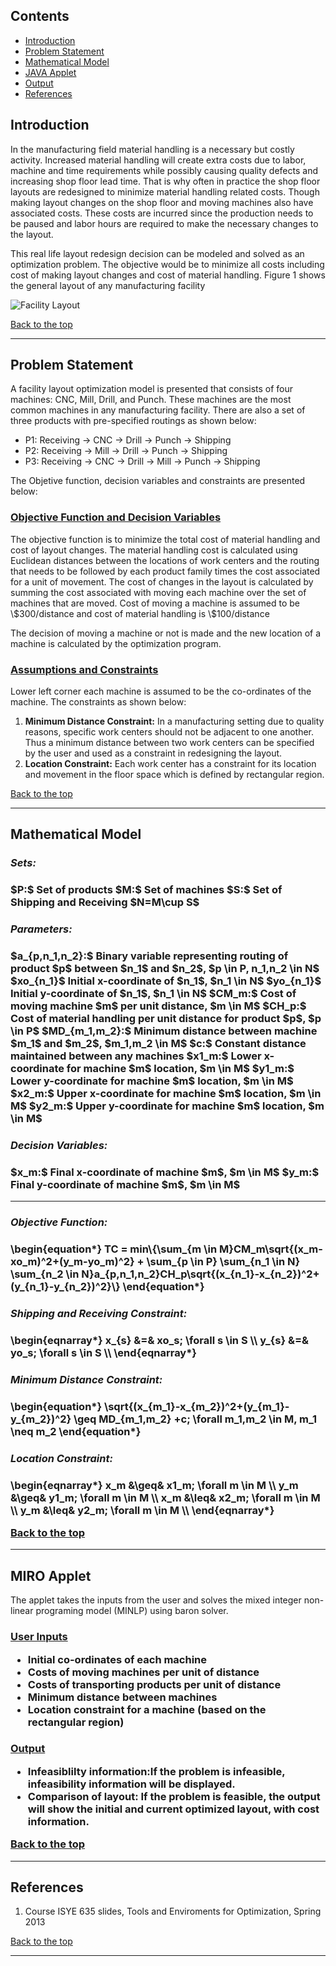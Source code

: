 <h2>Contents</h2>
<ul>
<li><a href="#introduction">Introduction</a></li>
<li><a href="#problem">Problem Statement</a></li>
<li><a href="#math">Mathematical Model</a></li>
<li><a href="#applet">JAVA Applet</a></li>
<li><a href="#result">Output</a></li>
<li><a href="#references">References</a></li>
</ul>


<a id="introduction"></a>
<h2> Introduction </h2> 
<p>In the manufacturing field material handling is a necessary but costly activity. Increased material handling will create extra costs due to labor, machine and time requirements while possibly causing quality defects and increasing shop floor lead time. That is why often in practice the shop floor layouts are redesigned to minimize material handling related costs. Though making layout changes on the shop floor and moving machines also have associated costs. These costs are incurred since the production needs to be paused and labor hours are required to make the necessary changes to the layout. </p>

<p> This real life layout redesign decision can be modeled and solved as an optimization problem. The objective would be to minimize all costs including cost of making layout changes and cost of material handling. Figure 1 shows the general layout of any manufacturing facility  </p>

<img src="http://neos-dev-1.neos-server.org/guide/sites/default/files/layout_1.jpg" alt="Facility Layout">

<p><a href="#top">Back to the top</a></p>
<hr>
<a id="problem"></a>
<h2> Problem Statement </h2> 
<p> A facility layout optimization model is presented that consists of four machines: CNC, Mill, Drill, and Punch. These machines are the most common machines in any manufacturing facility. There are also a set of three products with pre-specified routings as shown below:</p>
<ul>
<li>P1: Receiving -> CNC -> Drill -> Punch -> Shipping</li>
<li>P2: Receiving -> Mill -> Drill -> Punch -> Shipping</li>
<li>P3: Receiving -> CNC -> Drill -> Mill -> Punch -> Shipping</li>
</UL>

<p> The Objetive function, decision variables and constraints are presented below: </p>
<h3> <u> Objective Function and Decision Variables</u> </h3>
<p>The objective function is to minimize the total cost of material handling and cost of layout changes. The material handling cost is calculated using Euclidean distances between the locations of work centers and the routing that needs to be followed by each product family times the cost associated for a unit of movement. The cost of changes in the layout is calculated by summing the cost associated with moving each machine over the set of machines that are moved. Cost of moving a machine is assumed to be \$300/distance and cost of material handling is \$100/distance</p>
<p>The decision of moving a machine or not is made and the new location of a machine is calculated by the optimization program. 
</p>

<h3> <u> Assumptions and Constraints </u></h3>
<p>Lower left corner each machine is assumed to be the co-ordinates of the machine. The constraints as shown below:</p>
<ol>
<li><b>Minimum Distance Constraint:</b>  In a manufacturing setting due to quality reasons, specific work centers should not be adjacent to one another. Thus a minimum distance between two work centers can be specified by the user and used as a constraint in redesigning the layout. </li>
<li><b>Location Constraint:</b> Each work center has a constraint for its location and movement in the floor space which is defined by rectangular region. </li>
</oL>

<p><a href="#top">Back to the top</a></p>
<hr>
<a id="math"></a>
<h2> Mathematical Model </h2>
<h3><i><b> Sets:</b></i><h3>
<p>
$P:$ Set of products
$M:$ Set of machines
$S:$ Set of Shipping and Receiving 
$N=M\cup S$ 
</p>
<h3><i> <b>Parameters:</b></i><h3>
<p>
$a_{p,n_1,n_2}:$ Binary variable representing routing of product $p$ between $n_1$ and $n_2$, $p \in P, n_1,n_2 \in N$
$xo_{n_1}$ Initial x-coordinate of $n_1$, $n_1 \in N$
$yo_{n_1}$ Initial y-coordinate of $n_1$, $n_1 \in N$
$CM_m:$ Cost of moving machine $m$ per unit distance, $m \in M$
$CH_p:$ Cost of material handling per unit distance for product $p$, $p \in P$
$MD_{m_1,m_2}:$ Minimum distance between machine $m_1$ and $m_2$, $m_1,m_2 \in M$
$c:$ Constant distance maintained between any machines
$x1_m:$ Lower x-coordinate for machine $m$ location, $m \in M$
$y1_m:$ Lower y-coordinate for machine $m$ location, $m \in M$
$x2_m:$ Upper x-coordinate for machine $m$ location, $m \in M$
$y2_m:$ Upper y-coordinate for machine $m$ location, $m \in M$
</p>

<h3><i> <b>Decision Variables:</b></i><h3>
<p>
$x_m:$ Final x-coordinate of machine $m$, $m \in M$
$y_m:$ Final y-coordinate of machine $m$, $m \in M$
</p>
<hr>
<h3><i><b> Objective Function:</b></i><h3>
<p>
\begin{equation*}
TC = min\{\sum_{m \in M}CM_m\sqrt{(x_m-xo_m)^2+(y_m-yo_m)^2} + \sum_{p \in P} \sum_{n_1 \in N} \sum_{n_2 \in N}a_{p,n_1,n_2}CH_p\sqrt{(x_{n_1}-x_{n_2})^2+(y_{n_1}-y_{n_2})^2}\}
\end{equation*}
</p>

<h3><i><b> Shipping and Receiving Constraint:</b></i><h3>
<p>
\begin{eqnarray*}
x_{s} &=& xo_s; \forall s \in S \\
y_{s} &=& yo_s; \forall s \in S \\
\end{eqnarray*}
</p>

<h3><i> <b>Minimum Distance Constraint:</b></i><h3>
<p>
\begin{equation*}
\sqrt{(x_{m_1}-x_{m_2})^2+(y_{m_1}-y_{m_2})^2} \geq MD_{m_1,m_2} +c; \forall m_1,m_2 \in M, m_1 \neq m_2
\end{equation*}
</p>

<h3><i><b> Location Constraint:</b></i><h3>
<p>
\begin{eqnarray*}
x_m &\geq& x1_m; \forall m \in M \\
y_m &\geq& y1_m; \forall m \in M \\
x_m &\leq& x2_m; \forall m \in M \\
y_m &\leq& y2_m; \forall m \in M \\
\end{eqnarray*}
</p>
<p><a href="#top">Back to the top</a></p>
<hr>
<a id="applet"></a>
<h2> MIRO Applet </h2>
<p> The applet takes the inputs from the user and solves the mixed integer non-linear programing model (MINLP) using baron solver.<p>

<h3><u> User Inputs </u>
<p>
<ul>
<li>Initial co-ordinates of each machine</li>
    <li>Costs of moving machines per unit of distance</li>
    <li>Costs of transporting products per unit of distance</li>
<li>Minimum distance between machines</li>
<li>Location constraint for a machine (based on the rectangular region)</li>
</UL>
</p>

<h3><u> Output </u>
<p>
<ul>
    <li>Infeasiblilty information:If the problem is infeasible, infeasibility information will be displayed.</li>
    <li>Comparison of layout: If the problem is feasible, the output will show the initial and current optimized layout, with cost information.</li>
</UL>
</p>

<applet archive="http://neos-dev-1.neos-server.org/guide/sites/default/files/SignedLayout_0.jar,http://neos-dev-1.neos-server.org/guide/sites/default/files/casestudies/Commons-logging-1.1.jar,http://neos-dev-1.neos-server.org/guide/sites/default/files/casestudies/Ws-commons-util-1.0.2.jar,http://neos-dev-1.neos-server.org/guide/sites/default/files/casestudies/Xmlrpc-client-3.1.3.jar,http://neos-dev-1.neos-server.org/guide/sites/default/files/casestudies/Xmlrpc-common-3.1.3.jar" code="mainGame.Starting" height="610" width="800"></applet>


<p><a href="#top">Back to the top</a></p>
<hr>
<a id="references"></a>
<h2><b>References</b></h2>
<p> <oL><Li> Course ISYE 635 slides, Tools and Enviroments for Optimization,  Spring 2013 </li>
</ol>
<p><a href="#top">Back to the top</a></p>
<hr>

